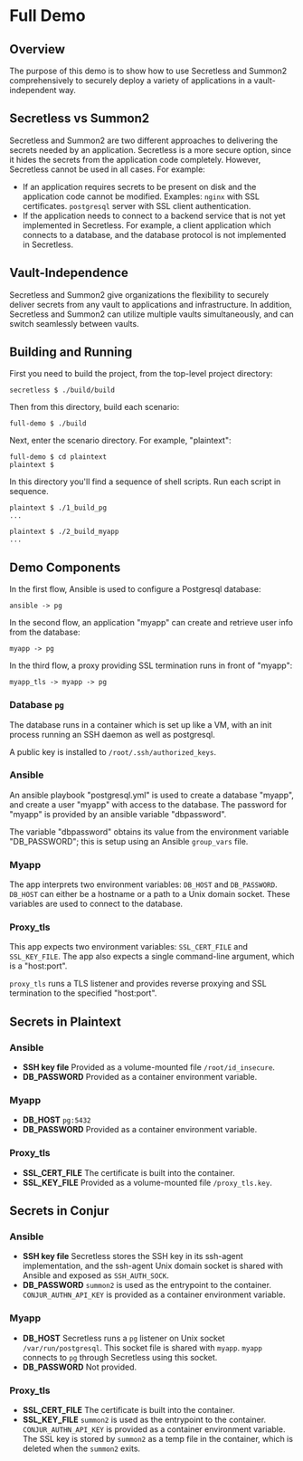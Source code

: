 # Full Demo

## Overview

The purpose of this demo is to show how to use Secretless and Summon2 comprehensively to securely deploy a variety of applications in a vault-independent way.

## Secretless vs Summon2

Secretless and Summon2 are two different approaches to delivering the secrets needed by an application. Secretless is a more secure option, since it hides the secrets from the application code completely. However, Secretless cannot be used in all cases. For example:

* If an application requires secrets to be present on disk and the application code cannot be modified. Examples: `nginx` with SSL certificates. `postgresql` server with SSL client authentication.
* If the application needs to connect to a backend service that is not yet implemented in Secretless. For example, a client application which connects to a database, and the database protocol is not implemented in Secretless.

## Vault-Independence

Secretless and Summon2 give organizations the flexibility to securely deliver secrets from any vault to applications and infrastructure. In addition, Secretless and Summon2 can utilize multiple vaults simultaneously, and can switch seamlessly between vaults. 

## Building and Running

First you need to build the project, from the top-level project directory:

```sh-session
secretless $ ./build/build
```

Then from this directory, build each scenario:

```sh-session
full-demo $ ./build
```

Next, enter the scenario directory. For example, "plaintext":

```sh-session
full-demo $ cd plaintext
plaintext $ 
```

In this directory you'll find a sequence of shell scripts. Run each script in sequence.

```sh-session
plaintext $ ./1_build_pg
...
```

```sh-session
plaintext $ ./2_build_myapp
...
```

## Demo Components

In the first flow, Ansible is used to configure a Postgresql database:

`ansible -> pg`

In the second flow, an application "myapp" can create and retrieve user info from the database:

`myapp -> pg`

In the third flow, a proxy providing SSL termination runs in front of "myapp":

`myapp_tls -> myapp -> pg`

### Database `pg`

The database runs in a container which is set up like a VM, with an init process running an SSH daemon as well as postgresql.

A public key is installed to `/root/.ssh/authorized_keys`.

### Ansible

An ansible playbook "postgresql.yml" is used to create a database "myapp", and create a user "myapp" with access to the database. The password for "myapp" is provided by an ansible variable "dbpassword". 

The variable "dbpassword" obtains its value from the environment variable "DB_PASSWORD"; this is setup using an Ansible `group_vars` file.

### Myapp

The app interprets two environment variables: `DB_HOST` and `DB_PASSWORD`. `DB_HOST` can either be a hostname or a path to a Unix domain socket. These variables are used to connect to the database.

### Proxy_tls

This app expects two environment variables: `SSL_CERT_FILE` and `SSL_KEY_FILE`. The app also expects a single command-line argument, which is a "host:port". 

`proxy_tls` runs a TLS listener and provides reverse proxying and SSL termination to the specified "host:port".

## Secrets in Plaintext

### Ansible

* **SSH key file** Provided as a volume-mounted file `/root/id_insecure`.
* **DB_PASSWORD** Provided as a container environment variable.

### Myapp

* **DB_HOST** `pg:5432`
* **DB_PASSWORD** Provided as a container environment variable.

### Proxy_tls

* **SSL_CERT_FILE** The certificate is built into the container.
* **SSL_KEY_FILE** Provided as a volume-mounted file `/proxy_tls.key`.

## Secrets in Conjur

### Ansible

* **SSH key file** Secretless stores the SSH key in its ssh-agent implementation, and the ssh-agent Unix domain socket is shared with Ansible and exposed as `SSH_AUTH_SOCK`.
* **DB_PASSWORD** `summon2` is used as the entrypoint to the container.  `CONJUR_AUTHN_API_KEY` is provided as a container environment variable.

### Myapp

* **DB_HOST** Secretless runs a `pg` listener on Unix socket `/var/run/postgresql`. This socket file is shared with `myapp`. `myapp` connects to `pg` through Secretless using this socket.
* **DB_PASSWORD** Not provided.

### Proxy_tls

* **SSL_CERT_FILE** The certificate is built into the container.
* **SSL_KEY_FILE**  `summon2` is used as the entrypoint to the container.  `CONJUR_AUTHN_API_KEY` is provided as a container environment variable. The SSL key is stored by `summon2` as a temp file in the container, which is deleted when the `summon2` exits. 

